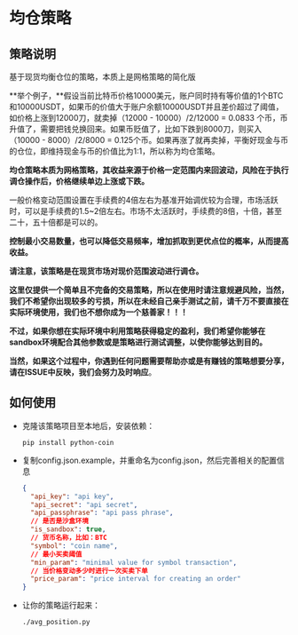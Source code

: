 # 均仓策略

## 策略说明

基于现货均衡仓位的策略，本质上是网格策略的简化版

**举个例子，**假设当前比特币价格10000美元，账户同时持有等价值的1个BTC和10000USDT，如果币的价值大于账户余额10000USDT并且差价超过了阈值，如价格上涨到12000刀，就卖掉（12000 - 10000）/2/12000 = 0.0833 个币，币升值了，需要把钱兑换回来。如果币贬值了，比如下跌到8000刀，则买入（10000 - 8000）/2/8000 = 0.125个币。如果再涨了就再卖掉，平衡好现金与币的仓位，即维持现金与币的价值比为1:1，所以称为均仓策略。

**均仓策略本质为网格策略，其收益来源于价格一定范围内来回波动，风险在于执行调仓操作后，价格继续单边上涨或下跌。**

 一般价格变动范围设置在手续费的4倍左右为基准开始调优较为合理，市场活跃时，可以是手续费的1.5~2倍左右。市场不太活跃时，手续费的8倍，十倍，甚至二十，五十倍都是可以的。

**控制最小交易数量，也可以降低交易频率，增加抓取到更优点位的概率，从而提高收益。**

**请注意，该策略是在现货市场对现价范围波动进行调仓。**

**这里仅提供一个简单且不完备的交易策略，所以在使用时请注意规避风险，当然，我们不希望你出现较多的亏损，所以在未经自己亲手测试之前，请千万不要直接在实际环境使用，我们也不想你成为一个慈善家！！！**

**不过，如果你想在实际环境中利用策略获得稳定的盈利，我们希望你能够在sandbox环境配合其他参数或是策略进行测试调整，以使你能够达到目的。**

**当然，如果这个过程中，你遇到任何问题需要帮助亦或是有赚钱的策略想要分享，请在ISSUE中反映，我们会努力及时响应**。

## 如何使用

* 克隆该策略项目至本地后，安装依赖：
  ```shell script
  pip install python-coin
  ```

* 复制config.json.example，并重命名为config.json，然后完善相关的配置信息

  ```json
  {  
    "api_key": "api key",
    "api_secret": "api secret",
    "api_passphrase": "api pass phrase",
    // 是否是沙盒环境
    "is_sandbox": true,
    // 货币名称，比如：BTC 
    "symbol": "coin name",
    // 最小买卖阈值
    "min_param": "minimal value for symbol transaction",
    // 当价格变动多少时进行一次买卖下单
    "price_param": "price interval for creating an order"
  }
  ```
  
  
  
* 让你的策略运行起来：

  ```shell
  ./avg_position.py
  ```

  
